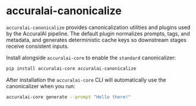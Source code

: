 # accuralai-canonicalize

`accuralai-canonicalize` provides canonicalization utilities and plugins used by the AccuralAI pipeline. The default plugin normalizes prompts, tags, and metadata, and generates deterministic cache keys so downstream stages receive consistent inputs.

Install alongside `accuralai-core` to enable the `standard` canonicalizer:

```bash
pip install accuralai-core accuralai-canonicalize
```

After installation the `accuralai-core` CLI will automatically use the canonicalizer when you run:

```bash
accuralai-core generate --prompt "Hello there!"
```
